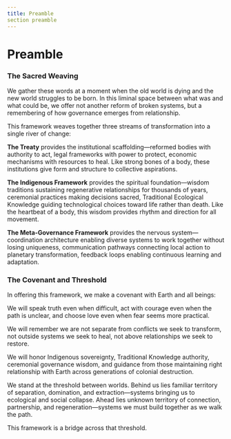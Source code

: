 ```yaml
---
title: Preamble
section preamble
---
```


# Preamble

### The Sacred Weaving

We gather these words at a moment when the old world is dying and the new world struggles to be born. In this liminal space between what was and what could be, we offer not another reform of broken systems, but a remembering of how governance emerges from relationship.

This framework weaves together three streams of transformation into a single river of change:

**The Treaty** provides the institutional scaffolding—reformed bodies with authority to act, legal frameworks with power to protect, economic mechanisms with resources to heal. Like strong bones of a body, these institutions give form and structure to collective aspirations.

**The Indigenous Framework** provides the spiritual foundation—wisdom traditions sustaining regenerative relationships for thousands of years, ceremonial practices making decisions sacred, Traditional Ecological Knowledge guiding technological choices toward life rather than death. Like the heartbeat of a body, this wisdom provides rhythm and direction for all movement.

**The Meta-Governance Framework** provides the nervous system—coordination architecture enabling diverse systems to work together without losing uniqueness, communication pathways connecting local action to planetary transformation, feedback loops enabling continuous learning and adaptation.

### The Covenant and Threshold

In offering this framework, we make a covenant with Earth and all beings:

We will speak truth even when difficult, act with courage even when the path is unclear, and choose love even when fear seems more practical.

We will remember we are not separate from conflicts we seek to transform, not outside systems we seek to heal, not above relationships we seek to restore.

We will honor Indigenous sovereignty, Traditional Knowledge authority, ceremonial governance wisdom, and guidance from those maintaining right relationship with Earth across generations of colonial destruction.

We stand at the threshold between worlds. Behind us lies familiar territory of separation, domination, and extraction—systems bringing us to ecological and social collapse. Ahead lies unknown territory of connection, partnership, and regeneration—systems we must build together as we walk the path.

This framework is a bridge across that threshold.
